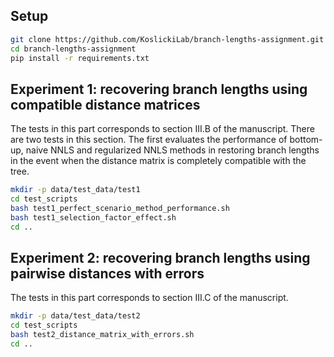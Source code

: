 ## Setup
```bash
git clone https://github.com/KoslickiLab/branch-lengths-assignment.git
cd branch-lengths-assignment
pip install -r requirements.txt
```

## Experiment 1: recovering branch lengths using compatible distance matrices
The tests in this part corresponds to section III.B of the manuscript. There are two tests in this section. The first evaluates the performance of bottom-up, naive NNLS and regularized NNLS methods in restoring branch lengths in the event when the distance matrix is completely compatible with the tree. 
```bash
mkdir -p data/test_data/test1
cd test_scripts
bash test1_perfect_scenario_method_performance.sh
bash test1_selection_factor_effect.sh
cd ..
```

## Experiment 2: recovering branch lengths using pairwise distances with errors
The tests in this part corresponds to section III.C of the manuscript. 
```bash
mkdir -p data/test_data/test2
cd test_scripts
bash test2_distance_matrix_with_errors.sh
cd ..
```


